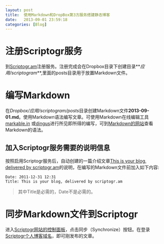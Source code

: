 ```yaml
---
layout: post
title:  使用Markdown和DropBox第3方服务搭建静态博客
date:   2013-09-01 23:59:18
categories: [Blog]
---
```


# 注册Scriptogr服务

到[Scriptogr.am](http://scriptogr.am/)注册服务。注册完成会在Dropbox目录下创建目录**_应用/scriptogram_**,里面的posts目录用于放置Markdown文件。

# 编写Markdown

在*Dropbox/应用/scriptogram/posts*目录创建Markdown文件**2013-09-01.md**。使用Markdown语法编写文章。可使用Markdown在线编辑工具[markable.in](http://markable.in/editor/) 或[dingus](http://daringfireball.net/projects/markdown/dingus)进行所见即所得的编写，可到[Markdown的网站](http://daringfireball.net/projects/markdown/syntax)查看Markdown的语法。

## 加入Scriptogr服务需要的说明信息

按照启用Scriptogr服务后，自动创建的一篇介绍文章[This is your blog, delivered by scriptogr.am](http://scriptogr.am/3tgame/post/this-is-your-blog-delivered-by-scriptogr.am)的说明，在编写的Markdown文件前加入如下内容:
    
    Date: 2011-12-31 12:31
    Title: This is your blog, delivered by scriptogr.am
  

> 其中Title是必需的，Date不是必需的。

# 同步Markdown文件到Scriptogr

进入[Scriptogr网站的控制面板](http://scriptogr.am/dashboard#dashboard)，点击同步（Synchronize）按钮。在登录[Scriptogr个人博客域名](http://scriptogr.am/3tgame)，即可刚发布的文章。